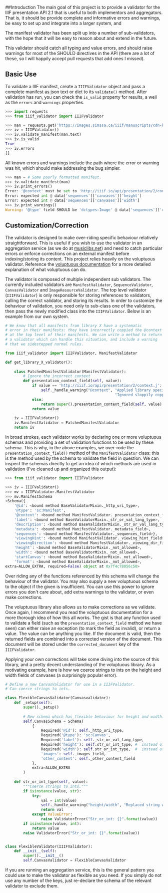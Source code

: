 ##Introduction
The main goal of this project is to provide a validator for the IIIF presentation API 2.1 that is useful to both implementors and aggregators. That is, it should be provide complete and informative errors and warnings, be easy to set up and integrate into a larger system, and 

The manifest validator has been split up into a number of sub-validators, with the hope that it will be easy to reason about and extend in the future. 

This validator should catch all typing and value errors, and should raise warnings for most of the SHOULD directives in the API (there are a lot of these, so I will happily accept pull requests that add ones I missed).

## Basic Use
To validate a IIIF manifest, create a `IIIFValidator` object and pass a complete manifest as json text or dict to its `validate()` method. After validation has run, you can check the `is_valid` property for results, a well as the `errors` and `warnings` properties.
```python
>>> import requests
>>> from iiif_validator import IIIFValidator

>>> man = requests.get('https://images.simssa.ca/iiif/manuscripts/cdn-hsmu-m2149l4/manifest.json')
>>> iv = IIIFValidator()
>>> iv.validate_manifest(man.text)
>>> iv.is_valid
True
>>> iv.errors
[]
```

All known errors and warnings include the path where the error or warning was hit, which should make addressing the bug simpler.
```python
>>> man = # Some poorly formatted manifest.
>>> iv.validate_manifest(man)
>>> iv.print_errors()
Error: '@context' must be set to 'http://iiif.io/api/presentation/2/context.json' @ data['@context']
Error: expected int @ data['sequences']['canvases']['height']
Error: expected int @ data['sequences']['canvases']['width']
>>> iv.print_warnings()
Warning: '@type' field SHOULD be 'dctypes:Image' @ data['sequences']['canvases']['images']['@type']
```

 
## Customization/Correction
The validator is designed to make over-riding specific behaviour relatively straightforward. This is useful if you wish to use the validator in an aggregation service (as we do at [musiclibs.net](https://musiclibs.net)) and need to catch particular errors or enforce corrections on an external manifest before indexing/storing its content. This project relies heavily on the voluptuous validator. Reference the [voluptuous documentation](https://pypi.python.org/pypi/voluptuous) for a more detailed explanation of what voluptuous can do.

The validator is composed of multiple independent sub validators. The currently included validators are `ManifestValidator`, `SequenceValidator`, `CanvasValidator` and `ImageResourceValidator`. The top level validator (`IIIFValidator`) is only responsible for storing references to validators, calling the correct validator, and storing its results. In order to customize the behaviour of validation, you need only to sub-class one of the validators, then pass the newly modified class into the `IIIFValidator`. Below is an example from our own system.

```python
# We know that all manifests from library X have a systematic
# error in their manifests: they have incorrectly coppied the @context
# at the top level of their manifests. We can write a method to return
# a validator which can handle this situation, and include a warning
# that we sidestepped normal rules.

from iiif_validator import IIIFValidator, ManifestValidator

def get_library_X_validator():
    
    class PatchedManifestValidator(ManifestValidator): 
        # Ignore the incorrect context 
        def presentation_context_field(self, value):
            if value == 'http://iiif.io/api/presentation/2/context.j': # missing 'son'
                self._handle_warning("@context", "Applied library specific corrections. "
                                                 "Ignored sloppily coppied presentation context.")
            else:
                return super().presentation_context_field(self, value)
            return value
            
    iv = IIIFValidator()
    iv.ManifestValidator = PatchedManifestValidator
    return iv
```

In broad strokes, each validator works by declaring one or more voluptuous schemas and providing a set of validation functions to be used by these schema. This is why, in the above examples, we over-rode the `presentation_context_field()` method of the `ManifestValidator` class: this is the method used by the schema to validate the field in question. We can inspect the schemas directly to get an idea of which methods are used in validation (I've cleaned up and organized this output):
```python
>>> from iiif_validator import IIIFValidator

>>> iv = IIIFValidator()
>>> mv = IIIFValidator.ManifestValidator
>>> mv.ManifestSchema
<Schema({
    '@id': <bound method BaseValidatorMixin._http_uri_type>,
    '@type': 'sc:Manifest', 
    '@context': <bound method ManifestValidator._presentation_context_field>, 
    'label': <bound method BaseValidatorMixin._str_or_val_lang_type>,
    'description': <bound method BaseValidatorMixin._str_or_val_lang_type>,
    'metadata': <bound method ManifestValidator._metadata_field>,
    'sequences': <bound method ManifestValidator._sequences_field>}, 
    'viewingHint': <bound method ManifestValidator._viewing_hint_field>, 
    'viewingDirection': <bound method ManifestValidator._viewing_dir_field>, 
    'height': <bound method BaseValidatorMixin._not_allowed>,
    'width': <bound method BaseValidatorMixin._not_allowed>, 
    'startCanvas': <bound method BaseValidatorMixin._not_allowed>, 
    'format': <bound method BaseValidatorMixin._not_allowed>,
extra=ALLOW_EXTRA, required=False) object at 0x7f4c78056c50>
```

Over riding any of the functions referenced by this schema will change the behaviour of the validator. You may also supply a new voluptuous schema to the object if the given is insufficient. You can use this power to ignore errors you don't care about, add extra warnings to the validator, or even make corrections.

The voluptuous library also allows us to make corrections as we validate. Once again, I recommend you read the voluptuous documentation for a more thorough idea of how this all works. The gist is that any function used to validate a field (such as the `presentation_context_field` method we have seen) can either raise an exception (to mark the field as invalid), or return a value. The value can be anything you like. If the document is valid, then the returned fields are combined into a corrected version of the document. This document will be stored under the `corrected_document` key of the `IIIFValidator`. 

Applying your own corrections will take some diving into the source of this library, and a pretty decent understanding of the voluptuous library. As a motivating example, here is how we coerce strings to ints on the height and width fields of canvases (a surprisingly popular error).

```python
# Define a new CanvasValidator for use in a IIIFValidator.
# Can coerce strings to ints.

class FlexibleCanvasValidator(Canvasvalidator):
    def _setup(self):
        super()._setup()
        
        # New schema which has flexible behaviour for height and width.
        self.CanvasSchema = Schema(
            {
                Required('@id'): self._http_uri_type,
                Required('@type'): 'sc:Canvas',
                Required('label'): self._str_or_val_lang_type,
                Required('height'): self.str_or_int_type, #  instead of int
                Required('width'): self.str_or_int_type,  #  instead of int
                'images': self._images_field,
                'other_content': self._other_content_field
            },
            extra=ALLOW_EXTRA
        )
     
    def str_or_int_type(self, value):
        """Coerce strings to ints."""
        if isinstance(value, str):
            try:
                val = int(value)
                self._handle_warning("height/width", "Replaced string with int on height/width key.")
                return val
            except ValueError:
                raise ValidatorError("Str_or_int: {}".format(value))
        if isinstance(value, int):
            return value
        raise ValidatorError("Str_or_int: {}".format(value))


class FlexibleValidator(IIIFValidator):
    def __init__(self):
        super().__init__()
        self.CanvasValidator = FlexibleCanvasValidator

```

If you are running an aggregation service, this is the general pattern you could use to make the validator as flexible as you need. If you simply do not use any number of the keys, just re-declare the schema of the relevant validator to exclude them. 